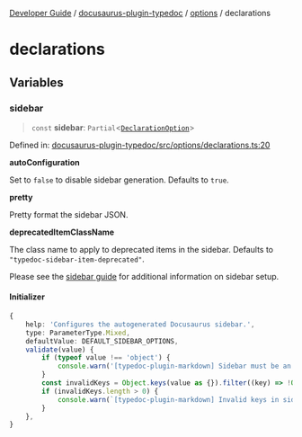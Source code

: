 [Developer Guide](../../../../README.md) / [docusaurus-plugin-typedoc](../../../README.md) / [options](../../README.md) / declarations

# declarations

## Variables

### sidebar

> `const` **sidebar**: `Partial`\<[`DeclarationOption`](https://typedoc.org/api/types/Configuration.DeclarationOption.html)\>

Defined in: [docusaurus-plugin-typedoc/src/options/declarations.ts:20](https://github.com/typedoc2md/typedoc-plugin-markdown/blob/main/packages/docusaurus-plugin-typedoc/src/options/declarations.ts#L20)

**autoConfiguration**

Set to `false` to disable sidebar generation. Defaults to `true`.

**pretty**

Pretty format the sidebar JSON.

**deprecatedItemClassName**

The class name to apply to deprecated items in the sidebar. Defaults to `"typedoc-sidebar-item-deprecated"`.

Please see the [sidebar guide](https:/typedoc-plugin-markdown.org/plugins/docusaurus/sidebar) for additional information on sidebar setup.

#### Initializer

```ts
{
    help: 'Configures the autogenerated Docusaurus sidebar.',
    type: ParameterType.Mixed,
    defaultValue: DEFAULT_SIDEBAR_OPTIONS,
    validate(value) {
        if (typeof value !== 'object') {
            console.warn('[typedoc-plugin-markdown] Sidebar must be an object.');
        }
        const invalidKeys = Object.keys(value as {}).filter((key) => !Object.keys(DEFAULT_SIDEBAR_OPTIONS).includes(key));
        if (invalidKeys.length > 0) {
            console.warn(`[typedoc-plugin-markdown] Invalid keys in sidebar options: ${invalidKeys.join(', ')}`);
        }
    },
}
```
